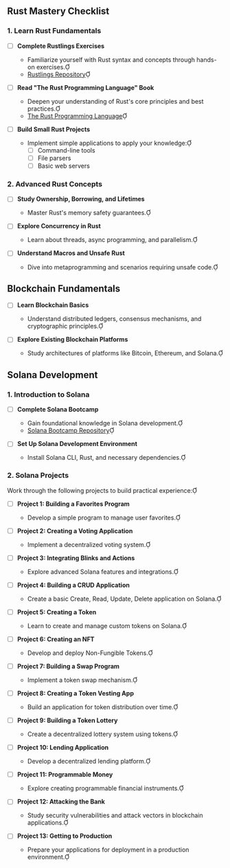 ## Rust Mastery Checklist

### 1. Learn Rust Fundamentals

- [ ] **Complete Rustlings Exercises**
  - Familiarize yourself with Rust syntax and concepts through hands-on exercises.
  - [Rustlings Repository](https://github.com/rust-lang/rustlings)

- [ ] **Read "The Rust Programming Language" Book**
  - Deepen your understanding of Rust's core principles and best practices.
  - [The Rust Programming Language](https://doc.rust-lang.org/book/)

- [ ] **Build Small Rust Projects**
  - Implement simple applications to apply your knowledge:
    - [ ] Command-line tools
    - [ ] File parsers
    - [ ] Basic web servers

### 2. Advanced Rust Concepts

- [ ] **Study Ownership, Borrowing, and Lifetimes**
  - Master Rust's memory safety guarantees.

- [ ] **Explore Concurrency in Rust**
  - Learn about threads, async programming, and parallelism.

- [ ] **Understand Macros and Unsafe Rust**
  - Dive into metaprogramming and scenarios requiring unsafe code.

## Blockchain Fundamentals

- [ ] **Learn Blockchain Basics**
  - Understand distributed ledgers, consensus mechanisms, and cryptographic principles.

- [ ] **Explore Existing Blockchain Platforms**
  - Study architectures of platforms like Bitcoin, Ethereum, and Solana.

## Solana Development

### 1. Introduction to Solana

- [ ] **Complete Solana Bootcamp**
  - Gain foundational knowledge in Solana development.
  - [Solana Bootcamp Repository](https://github.com/solana-developers/developer-bootcamp-2024)

- [ ] **Set Up Solana Development Environment**
  - Install Solana CLI, Rust, and necessary dependencies.

### 2. Solana Projects

Work through the following projects to build practical experience:

- [ ] **Project 1: Building a Favorites Program**
  - Develop a simple program to manage user favorites.

- [ ] **Project 2: Creating a Voting Application**
  - Implement a decentralized voting system.

- [ ] **Project 3: Integrating Blinks and Actions**
  - Explore advanced Solana features and integrations.

- [ ] **Project 4: Building a CRUD Application**
  - Create a basic Create, Read, Update, Delete application on Solana.

- [ ] **Project 5: Creating a Token**
  - Learn to create and manage custom tokens on Solana.

- [ ] **Project 6: Creating an NFT**
  - Develop and deploy Non-Fungible Tokens.

- [ ] **Project 7: Building a Swap Program**
  - Implement a token swap mechanism.

- [ ] **Project 8: Creating a Token Vesting App**
  - Build an application for token distribution over time.

- [ ] **Project 9: Building a Token Lottery**
  - Create a decentralized lottery system using tokens.

- [ ] **Project 10: Lending Application**
  - Develop a decentralized lending platform.

- [ ] **Project 11: Programmable Money**
  - Explore creating programmable financial instruments.

- [ ] **Project 12: Attacking the Bank**
  - Study security vulnerabilities and attack vectors in blockchain applications.

- [ ] **Project 13: Getting to Production**
  - Prepare your applications for deployment in a production environment.

